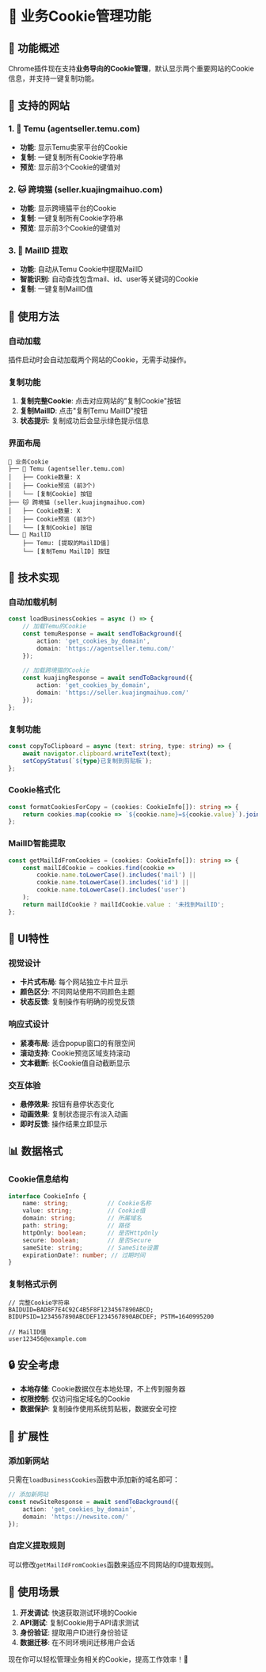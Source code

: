 # 🍪 业务Cookie管理功能

## 📖 功能概述

Chrome插件现在支持**业务导向的Cookie管理**，默认显示两个重要网站的Cookie信息，并支持一键复制功能。

## 🎯 支持的网站

### 1. 🛒 Temu (agentseller.temu.com)
- **功能**: 显示Temu卖家平台的Cookie
- **复制**: 一键复制所有Cookie字符串
- **预览**: 显示前3个Cookie的键值对

### 2. 🐱 跨境猫 (seller.kuajingmaihuo.com)  
- **功能**: 显示跨境猫平台的Cookie
- **复制**: 一键复制所有Cookie字符串
- **预览**: 显示前3个Cookie的键值对

### 3. 📧 MailID 提取
- **功能**: 自动从Temu Cookie中提取MailID
- **智能识别**: 自动查找包含mail、id、user等关键词的Cookie
- **复制**: 一键复制MailID值

## 🚀 使用方法

### 自动加载
插件启动时会自动加载两个网站的Cookie，无需手动操作。

### 复制功能
1. **复制完整Cookie**: 点击对应网站的"复制Cookie"按钮
2. **复制MailID**: 点击"复制Temu MailID"按钮
3. **状态提示**: 复制成功后会显示绿色提示信息

### 界面布局
```
🍪 业务Cookie
├── 🛒 Temu (agentseller.temu.com)
│   ├── Cookie数量: X
│   ├── Cookie预览 (前3个)
│   └── [复制Cookie] 按钮
├── 🐱 跨境猫 (seller.kuajingmaihuo.com)
│   ├── Cookie数量: X  
│   ├── Cookie预览 (前3个)
│   └── [复制Cookie] 按钮
└── 📧 MailID
    ├── Temu: [提取的MailID值]
    └── [复制Temu MailID] 按钮
```

## 🔧 技术实现

### 自动加载机制
```typescript
const loadBusinessCookies = async () => {
    // 加载Temu的Cookie
    const temuResponse = await sendToBackground({ 
        action: 'get_cookies_by_domain', 
        domain: 'https://agentseller.temu.com/' 
    });
    
    // 加载跨境猫的Cookie
    const kuajingResponse = await sendToBackground({ 
        action: 'get_cookies_by_domain', 
        domain: 'https://seller.kuajingmaihuo.com/' 
    });
};
```

### 复制功能
```typescript
const copyToClipboard = async (text: string, type: string) => {
    await navigator.clipboard.writeText(text);
    setCopyStatus(`${type}已复制到剪贴板`);
};
```

### Cookie格式化
```typescript
const formatCookiesForCopy = (cookies: CookieInfo[]): string => {
    return cookies.map(cookie => `${cookie.name}=${cookie.value}`).join('; ');
};
```

### MailID智能提取
```typescript
const getMailIdFromCookies = (cookies: CookieInfo[]): string => {
    const mailIdCookie = cookies.find(cookie => 
        cookie.name.toLowerCase().includes('mail') || 
        cookie.name.toLowerCase().includes('id') ||
        cookie.name.toLowerCase().includes('user')
    );
    return mailIdCookie ? mailIdCookie.value : '未找到MailID';
};
```

## 🎨 UI特性

### 视觉设计
- **卡片式布局**: 每个网站独立卡片显示
- **颜色区分**: 不同网站使用不同颜色主题
- **状态反馈**: 复制操作有明确的视觉反馈

### 响应式设计
- **紧凑布局**: 适合popup窗口的有限空间
- **滚动支持**: Cookie预览区域支持滚动
- **文本截断**: 长Cookie值自动截断显示

### 交互体验
- **悬停效果**: 按钮有悬停状态变化
- **动画效果**: 复制状态提示有淡入动画
- **即时反馈**: 操作结果立即显示

## 📊 数据格式

### Cookie信息结构
```typescript
interface CookieInfo {
    name: string;           // Cookie名称
    value: string;          // Cookie值
    domain: string;         // 所属域名
    path: string;           // 路径
    httpOnly: boolean;      // 是否HttpOnly
    secure: boolean;        // 是否Secure
    sameSite: string;       // SameSite设置
    expirationDate?: number; // 过期时间
}
```

### 复制格式示例
```
// 完整Cookie字符串
BAIDUID=BAD8F7E4C92C4B5F8F1234567890ABCD; BIDUPSID=1234567890ABCDEF1234567890ABCDEF; PSTM=1640995200

// MailID值
user123456@example.com
```

## 🔒 安全考虑

- **本地存储**: Cookie数据仅在本地处理，不上传到服务器
- **权限控制**: 仅访问指定域名的Cookie
- **数据保护**: 复制操作使用系统剪贴板，数据安全可控

## 🚀 扩展性

### 添加新网站
只需在`loadBusinessCookies`函数中添加新的域名即可：

```typescript
// 添加新网站
const newSiteResponse = await sendToBackground({ 
    action: 'get_cookies_by_domain', 
    domain: 'https://newsite.com/' 
});
```

### 自定义提取规则
可以修改`getMailIdFromCookies`函数来适应不同网站的ID提取规则。

## 📝 使用场景

1. **开发调试**: 快速获取测试环境的Cookie
2. **API测试**: 复制Cookie用于API请求测试
3. **身份验证**: 提取用户ID进行身份验证
4. **数据迁移**: 在不同环境间迁移用户会话

现在你可以轻松管理业务相关的Cookie，提高工作效率！🎉 